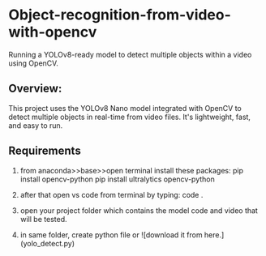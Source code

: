 # Object-recognition-from-video-with-opencv
Running a YOLOv8-ready model to detect multiple objects within a video using OpenCV.
## Overview:
This project uses the YOLOv8 Nano model integrated with OpenCV to detect multiple objects in real-time from video files. It's lightweight, fast, and easy to run.

## Requirements
1. from anaconda>>base>>open terminal install these packages:
pip install opencv-python
pip install ultralytics opencv-python

2. after that open vs code from terminal by typing: code .
3. open your project folder which contains the model code and video that will be tested.
4. in same folder, create python file or ![download it from here.] (yolo_detect.py)
